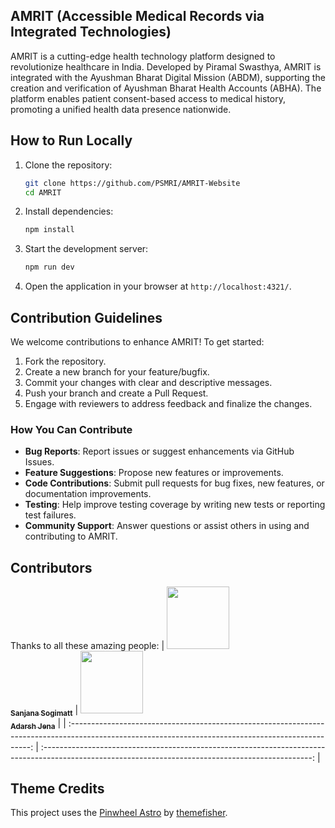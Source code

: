 
## AMRIT (Accessible Medical Records via Integrated Technologies)

AMRIT is a cutting-edge health technology platform designed to revolutionize healthcare in India. Developed by Piramal Swasthya, AMRIT is integrated with the Ayushman Bharat Digital Mission (ABDM), supporting the creation and verification of Ayushman Bharat Health Accounts (ABHA). The platform enables patient consent-based access to medical history, promoting a unified health data presence nationwide.


## How to Run Locally

1. Clone the repository:

   ```bash
   git clone https://github.com/PSMRI/AMRIT-Website
   cd AMRIT
   ```

2. Install dependencies:

   ```bash
   npm install
   ```

3. Start the development server:

   ```bash
   npm run dev
   ```

4. Open the application in your browser at `http://localhost:4321/`.


## Contribution Guidelines

We welcome contributions to enhance AMRIT! To get started:

1. Fork the repository.
2. Create a new branch for your feature/bugfix.
3. Commit your changes with clear and descriptive messages.
4. Push your branch and create a Pull Request.
5. Engage with reviewers to address feedback and finalize the changes.

### How You Can Contribute

- **Bug Reports**: Report issues or suggest enhancements via GitHub Issues.
- **Feature Suggestions**: Propose new features or improvements.
- **Code Contributions**: Submit pull requests for bug fixes, new features, or documentation improvements.
- **Testing**: Help improve testing coverage by writing new tests or reporting test failures.
- **Community Support**: Answer questions or assist others in using and contributing to AMRIT.

## Contributors

Thanks to all these amazing people:
| [<img src="https://avatars.githubusercontent.com/u/87171143?v=4" width="100px;"/><br /><sub><b>Sanjana Sogimatt</b></sub>](https://github.com/SanjanaSogimatt) | [<img src="https://avatars.githubusercontent.com/u/76236137?v=4" width="100px;"/><br /><sub><b>Adarsh Jena</b></sub>](https://github.com/AdarshJena) |
| :--------------------------------------------------------------------------------------------------------------------------------------------------: | :-------------------------------------------------------------------------------------------------------------------------------------------------: |

## Theme Credits

This project uses the [Pinwheel Astro](https://github.com/themefisher/pinwheel-astro) by [themefisher](https://github.com/themefisher).



